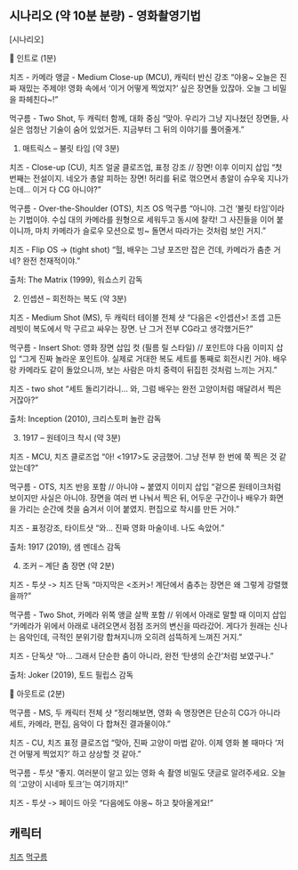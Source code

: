 
## 시나리오 (약 10분 분량) - 영화촬영기법

[시나리오]

🎵 인트로 (1분) 


치즈 - 카메라 앵글 - Medium Close-up (MCU), 캐릭터 반신 강조
“야옹~ 오늘은 진짜 재밌는 주제야! 영화 속에서 ‘이거 어떻게 찍었지?’ 싶은 장면들 있잖아. 오늘 그 비밀을 파헤친다~!”

먹구름 - Two Shot, 두 캐릭터 함께, 대화 중심
“맞아. 우리가 그냥 지나쳤던 장면들, 사실은 엄청난 기술이 숨어 있었거든. 지금부터 그 뒤의 이야기를 풀어줄게.”

1. 매트릭스 – 불릿 타임 (약 3분)

치즈 - Close-up (CU), 치즈 얼굴 클로즈업, 표정 강조 // 장면! 이후 이미지 삽입
“첫 번째는 전설이지. 네오가 총알 피하는 장면! 허리를 뒤로 꺾으면서 총알이 슈우욱 지나가는데… 이거 다 CG 아니야?”

먹구름 - Over-the-Shoulder (OTS), 치즈 OS 먹구름
“아니야. 그건 ‘불릿 타임’이라는 기법이야. 수십 대의 카메라를 원형으로 세워두고 동시에 찰칵! 그 사진들을 이어 붙이니까, 마치 카메라가 슬로우 모션으로 빙~ 돌면서 따라가는 것처럼 보인 거지.”

치즈 - Flip OS -> (tight shot)
“헐, 배우는 그냥 포즈만 잡은 건데, 카메라가 춤춘 거네? 완전 천재적이야.”

출처: The Matrix (1999), 워쇼스키 감독

2. 인셉션 – 회전하는 복도 (약 3분)

치즈 - Medium Shot (MS), 두 캐릭터 테이블 전체 샷
“다음은 <인셉션>! 조셉 고든 레빗이 복도에서 막 구르고 싸우는 장면. 난 그거 전부 CG라고 생각했거든?”

먹구름 - Insert Shot: 영화 장면 삽입 컷 (필름 릴 스타일) // 포인트야 다음 이미지 삽입
“그게 진짜 놀라운 포인트야. 실제로 거대한 복도 세트를 통째로 회전시킨 거야. 배우랑 카메라도 같이 돌았으니까, 보는 사람은 마치 중력이 뒤집힌 것처럼 느끼는 거지.”

치즈 - two shot
“세트 돌리기라니… 와, 그럼 배우는 완전 고양이처럼 매달려서 찍은 거잖아?”

출처: Inception (2010), 크리스토퍼 놀란 감독

3. 1917 – 원테이크 착시 (약 3분)

치즈 - MCU, 치즈 클로즈업
“아! <1917>도 궁금했어. 그냥 전부 한 번에 쭉 찍은 것 같았는데?”

먹구름 - OTS, 치즈 반응 포함 // 아니야 ~ 붙였지 이미지 삽입
“겉으론 원테이크처럼 보이지만 사실은 아니야. 장면을 여러 번 나눠서 찍은 뒤, 어두운 구간이나 배우가 화면을 가리는 순간에 컷을 숨겨서 이어 붙였지. 편집으로 착시를 만든 거야.”

치즈 - 표정강조, 타이트샷
“와… 진짜 영화 마술이네. 나도 속았어.”

출처: 1917 (2019), 샘 멘데스 감독

4. 조커 – 계단 춤 장면 (약 2분)

치즈 - 투샷 -> 치즈 단독
“마지막은 <조커>! 계단에서 춤추는 장면은 왜 그렇게 강렬했을까?”

먹구름 - Two Shot, 카메라 위쪽 앵글 살짝 포함 // 위에서 아래로 말할 때 이미지 삽입
“카메라가 위에서 아래로 내려오면서 점점 조커의 변신을 따라갔어. 게다가 원래는 신나는 음악인데, 극적인 분위기랑 합쳐지니까 오히려 섬뜩하게 느껴진 거지.”

치즈 - 단독샷
“아… 그래서 단순한 춤이 아니라, 완전 ‘탄생의 순간’처럼 보였구나.”

출처: Joker (2019), 토드 필립스 감독

🎵 아웃트로 (2분)

먹구름 - MS, 두 캐릭터 전체 샷
“정리해보면, 영화 속 명장면은 단순히 CG가 아니라 세트, 카메라, 편집, 음악이 다 합쳐진 결과물이야.”

치즈 - CU, 치즈 표정 클로즈업
“맞아, 진짜 고양이 마법 같아. 이제 영화 볼 때마다 ‘저건 어떻게 찍었지?’ 하고 상상할 것 같아.”

먹구름 - 투샷
“좋지. 여러분이 알고 있는 영화 속 촬영 비밀도 댓글로 알려주세요. 오늘의 ‘고양이 시네마 토크’는 여기까지!”

치즈 - 투샷 -> 페이드 아웃
“다음에도 야옹~ 하고 찾아올게요!”


## 캐릭터
[치즈](https://labs.google/fx/tools/whisk/share/4i5v94mm80000)
[먹구름](https://labs.google/fx/tools/whisk/share/3lf7ns3iu0000)

